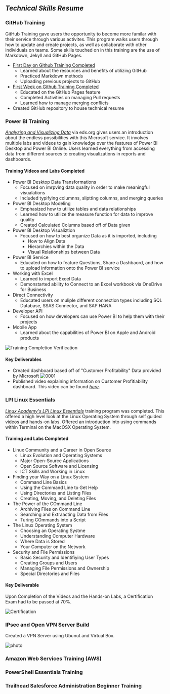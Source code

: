 ## _Technical Skills Resume_

### GitHub Training
GitHub Training gave users the opportunity to become more familar with their service through various activites. This program walks users through how to update and create projects, as well as collaborate with other individuals on teams. Some skills touched on in this training are the use of Markdown, Jekyll and GitHub Pages.

  - [First Day on Github Training Completed](https://lab.github.com/githubtraining/paths/first-day-on-github) 
     - Learned about the resources and benefits of utilizing GitHub
     - Practiced Markdown methods
     - Uploading previous projects to GitHub 
  - [First Week on Github Training Completed](https://lab.github.com/githubtraining/paths/first-week-on-github)
     - Educated on the GitHub Pages feature 
     - Completed Activities on managing Pull requests
     - Learned how to manage merging conflicts 
  - Created GitHub repository to house technical resume  


### Power BI Training 
[_Analyzing and Visualizing Data_](https://courses.edx.org/courses/course-v1:Microsoft+DAT207x+2T2019/course/) via edx.org gives users an introduction about the endless possibilities with this Microsoft service. It involves multiple labs and videos to gain knowledge over the features of Power BI Desktop and Power BI Online. Users learned everything from accessing data from different sources to creating visualizations in reports and dashboards. 

#### Training Videos and Labs Completed
  - Power BI Desktop Data Transformations
    - Focused on imrpving data quality in order to make meaningful visualations 
    - Included typifying columnns, sliptting columns, and merging queries 
  - Power BI Desktop Modeling 
    - Emphasized how to utilize tables and data relationships
    - Learned how to utilize the measure function for data to improve quality 
    - Created Calculated Columns based off of Data given
  - Power BI Desktop Visualiztion 
    - Focused on how to best organize Data as it is imported, including 
      - How to Align Data 
      - Hierarchies within the Data 
      - Visual Relationships between Data 
  - Power BI Service 
    - Educated on how to feature Questions, Share a Dashbaord, and how to upload information onto the Power BI service 
  - Working with Excel
    - Learned to import Excel Data
    - Demonstarted ability to Connect to an Excel workbook via OneDrive for Business
  - Direct Connectivity 
    - Educated users on muliple different connection types including SQL Database, SSAS Connector, and SAP HANA
  - Developer API 
    - Focused on how developers can use Power BI to help them with their projects
  - Mobile App 
    - Learned about the capabilities of Power BI on Apple and Android products 

![Training Completion Verification](https://user-images.githubusercontent.com/54654991/65929035-e87bca00-e3c5-11e9-90ec-5ceb307854f6.jpg)

 #### Key Deliverables 
 - Created dashboard based off of "Customer Profitability" Data provided by Microsoft 
 ![0001](https://user-images.githubusercontent.com/54654991/65926661-f62c5200-e3bb-11e9-8fd8-102b2bd97321.jpg)
 - Published video explaining information on Customer Profitiability dashboard. This video can be found [_here_](https://youtu.be/aT6eyjUjpxE). 
 
### LPI Linux Essentials 
[_Linux Academy's LPI Linux Essentials_](https://linuxacademy.com/cp/modules/view/id/346) training program was completed. This offered a high level look at the Linux Operating System through self guided videos and hands-on labs. Offered an introduction into using commands within Terminal on the MacOSX Operating System. 

 #### Training and Labs Completed </summary>
  - Linux Community and a Career in Open Source
     - Linux Evolution and Operating Systems
     - Major Open-Source Applications
     - Open Source Software and Licensing 
     - ICT Skills and Working in Linux
  - Finding your Way on a Linux System 
     - Command Line Basics 
     - Using the Command Line to Get Help 
     - Using Directories and Listing Files 
     - Creating, Moving, and Deleting Files 
  - The Power of the COmmand Line 
     - Archiving Files on Command Line 
     - Searching and Extraacting Data from Files 
     - Turing COmmands into a Script 
  - The Linux Operating System 
     - Choosing an Operating Systme 
     - Understanding Computer Hardware 
     - Where Data is Stored 
     - Your Computer on the Network 
  - Security and File Permissions 
     - Basic Security and Identifiying User Types 
     - Creating Groups and Users
     - Managing File Permissions and Ownership 
     - Special Directories and Files 

#### Key Deliverable 
Upon Completion of the Videos and the Hands-on Labs, a Certification Exam had to be passed at 70%.

![Certification](https://user-images.githubusercontent.com/54654991/66728605-81213980-ee0b-11e9-98bc-1de44efd9607.png)

### IPsec and Open VPN Server Build 
Created a VPN Server using Ubunut and Virtual Box. 

![photo](https://user-images.githubusercontent.com/54654991/67241754-a1f41b00-f419-11e9-84c8-9cd6911450bd.jpg)

### Amazon Web Services Training (AWS) 



### PowerShell Essentials Training



### Trailhead Salesforce Administration Beginner Training



